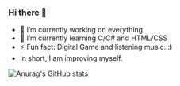 ### Hi there 👋

- 🔭 I’m currently working on everything
- 🌱 I’m currently learning C/C# and HTML/CSS
- ⚡ Fun fact: Digital Game and listening music. :)
- In short, I am improving myself.

![Anurag's GitHub stats](https://github-readme-stats.vercel.app/api?username=oaciz&show_icons=true&theme=transparent)
